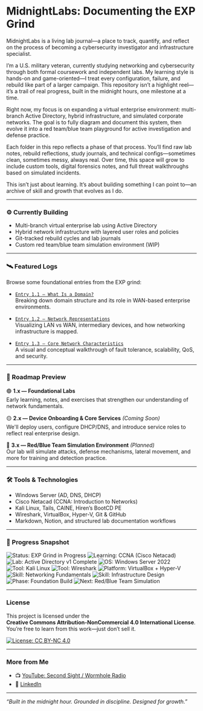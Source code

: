 # MidnightLabs: Documenting the EXP Grind

MidnightLabs is a living lab journal—a place to track, quantify, and reflect on the process of becoming a cybersecurity investigator and infrastructure specialist.

I’m a U.S. military veteran, currently studying networking and cybersecurity through both formal coursework and independent labs. My learning style is hands-on and game-oriented—I treat every configuration, failure, and rebuild like part of a larger campaign. This repository isn’t a highlight reel—it’s a trail of real progress, built in the midnight hours, one milestone at a time.

Right now, my focus is on expanding a virtual enterprise environment: multi-branch Active Directory, hybrid infrastructure, and simulated corporate networks. The goal is to fully diagram and document this system, then evolve it into a red team/blue team playground for active investigation and defense practice.

Each folder in this repo reflects a phase of that process. You’ll find raw lab notes, rebuild reflections, study journals, and technical configs—sometimes clean, sometimes messy, always real. Over time, this space will grow to include custom tools, digital forensics notes, and full threat walkthroughs based on simulated incidents.

This isn’t just about learning. It’s about building something I can point to—an archive of skill and growth that evolves as I do.

---

### ⚙️ Currently Building

- Multi-branch virtual enterprise lab using Active Directory
- Hybrid network infrastructure with layered user roles and policies
- Git-tracked rebuild cycles and lab journals
- Custom red team/blue team simulation environment (WIP)

---

### 🛰️ Featured Logs

Browse some foundational entries from the EXP grind:

- [`Entry 1.1 – What Is a Domain?`](https://github.com/TheeImposter/Midnightlabs/blob/main/Lab-journal/Entry1.1-DomainBasics.md)  
  Breaking down domain structure and its role in WAN-based enterprise environments.

- [`Entry 1.2 – Network Representations`](https://github.com/TheeImposter/Midnightlabs/blob/main/Lab-journal/Entry1.2-NetworkRepresentations.md)  
  Visualizing LAN vs WAN, intermediary devices, and how networking infrastructure is mapped.

- [`Entry 1.3 – Core Network Characteristics`](https://github.com/TheeImposter/Midnightlabs/blob/main/Lab-journal/Entry1.3NetworkCharacteristics.md)  
  A visual and conceptual walkthrough of fault tolerance, scalability, QoS, and security.

---

### 🧭 Roadmap Preview

🟢 **1.x — Foundational Labs**  
Early learning, notes, and exercises that strengthen our understanding of network fundamentals.

🟡 **2.x — Device Onboarding & Core Services** *(Coming Soon)*  
We'll deploy users, configure DHCP/DNS, and introduce service roles to reflect real enterprise design.

🔴 **3.x — Red/Blue Team Simulation Environment** *(Planned)*  
Our lab will simulate attacks, defense mechanisms, lateral movement, and more for training and detection practice.

---

### 🛠️ Tools & Technologies

- Windows Server (AD, DNS, DHCP)
- Cisco Netacad (CCNA: Introduction to Networks)
- Kali Linux, Tails, CAINE, Hiren’s BootCD PE
- Wireshark, VirtualBox, Hyper-V, Git & GitHub
- Markdown, Notion, and structured lab documentation workflows

---

### 📌 Progress Snapshot

![Status: EXP Grind in Progress](https://img.shields.io/badge/Status-EXP%20Grind%20In%20Progress-blueviolet)
![Learning: CCNA (Cisco Netacad)](https://img.shields.io/badge/Learning-CCNA%20%28Cisco%20Netacad%29-blue)
![Lab: Active Directory v1 Complete](https://img.shields.io/badge/Lab-Active%20Directory%20v1-success)
![OS: Windows Server 2022](https://img.shields.io/badge/OS-Windows%20Server%202022-lightgrey)
![Tool: Kali Linux](https://img.shields.io/badge/Tool-Kali%20Linux-red)
![Tool: Wireshark](https://img.shields.io/badge/Tool-Wireshark-005aa7)
![Platform: VirtualBox + Hyper-V](https://img.shields.io/badge/Platform-VirtualBox%20%2B%20Hyper--V-yellowgreen)
![Skill: Networking Fundamentals](https://img.shields.io/badge/Skill-Networking%20Fundamentals-informational)
![Skill: Infrastructure Design](https://img.shields.io/badge/Skill-Infrastructure%20Design-informational)
![Phase: Foundation Build](https://img.shields.io/badge/Phase-Foundation%20Build-yellow)
![Next: Red/Blue Team Simulation](https://img.shields.io/badge/Next%20Up-Red%2FBlue%20Team%20Simulation-orange)

---

### License

This project is licensed under the  
**Creative Commons Attribution-NonCommercial 4.0 International License**.  
You’re free to learn from this work—just don’t sell it.

[![License: CC BY-NC 4.0](https://img.shields.io/badge/License-CC%20BY--NC%204.0-lightgrey.svg)](https://creativecommons.org/licenses/by-nc/4.0/)

---

### More from Me

- 📺 [YouTube: Second Sight / Wormhole Radio](https://www.youtube.com/@YourChannelHandle)
- 🔗 [LinkedIn](https://www.linkedin.com/in/YourLinkedInHandle)

---

*“Built in the midnight hour. Grounded in discipline. Designed for growth.”*
